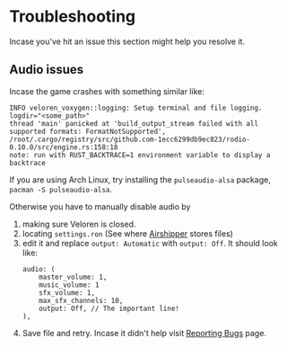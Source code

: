 # Troubleshooting

Incase you've hit an issue this section might help you resolve it.

## Audio issues

Incase the game crashes with something similar like:

```rust,ignore
INFO veloren_voxygen::logging: Setup terminal and file logging. logdir="<some_path>"
thread 'main' panicked at 'build_output_stream failed with all supported formats: FormatNotSupported', /root/.cargo/registry/src/github.com-1ecc6299db9ec823/rodio-0.10.0/src/engine.rs:158:18
note: run with RUST_BACKTRACE=1 environment variable to display a backtrace
```

If you are using Arch Linux, try installing the `pulseaudio-alsa` package, `pacman -S pulseaudio-alsa`.

Otherwise you have to manually disable audio by

1.  making sure Veloren is closed.
2.  locating `settings.ron` (See where [Airshipper](airshipper.md#files) stores files)
3.  edit it and replace `output: Automatic` with `output: Off`. It should look like:
    ```rust,ignore
    audio: (
        master_volume: 1,
        music_volume: 1
        sfx_volume: 1,
        max_sfx_channels: 10,
        output: Off, // The important line!
    ),
    ```
4.  Save file and retry. Incase it didn't help visit [Reporting Bugs](reporting-bugs.md) page.

